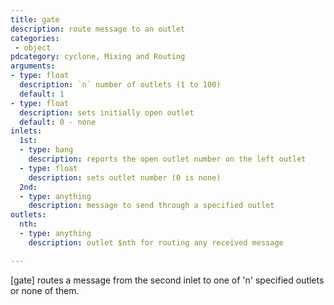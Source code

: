 ```yaml
---
title: gate
description: route message to an outlet
categories:
 - object
pdcategory: cyclone, Mixing and Routing
arguments:
- type: float
  description: `n` number of outlets (1 to 100)
  default: 1
- type: float
  description: sets initially open outlet
  default: 0 - none
inlets:
  1st:
  - type: bang
    description: reports the open outlet number on the left outlet
  - type: float
    description: sets outlet number (0 is none)
  2nd:
  - type: anything
    description: message to send through a specified outlet
outlets:
  nth:
  - type: anything
    description: outlet $nth for routing any received message

---
```


[gate] routes a message from the second inlet to one of 'n' specified outlets or none of them.

